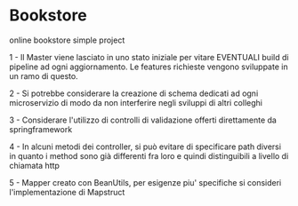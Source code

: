 # Bookstore
online bookstore simple project

1 - Il Master viene lasciato in uno stato iniziale per vitare EVENTUALI build di pipeline ad ogni aggiornamento. Le features richieste vengono sviluppate in un ramo di questo.

2 - Si potrebbe considerare la creazione di schema dedicati ad ogni microservizio di modo da non interferire negli sviluppi di altri colleghi

3 - Considerare l'utilizzo di controlli di validazione offerti direttamente da springframework

4 - In alcuni metodi dei controller, si può evitare di specificare path diversi in quanto i method sono già differenti fra loro e quindi distinguibili a livello di chiamata http

5 - Mapper creato con BeanUtils, per esigenze piu' specifiche si consideri l'implementazione di Mapstruct

